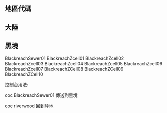 ## 地區代碼



## 大陸



## 黑境

BlackreachSewer01
BlackreachZcell01
BlackreachZcell02
BlackreachZcell03
BlackreachZcell04
BlackreachZcell05
BlackreachZcell06
BlackreachZcell07
BlackreachZCell08
BlackreachZCell09
BlackreachZCell10

控制台用法:

coc BlackreachSewer01      傳送到黑境

coc riverwood              回到陸地